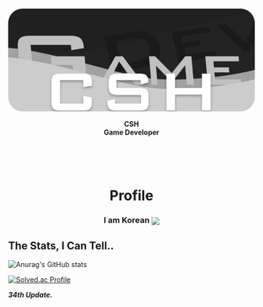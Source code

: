 <p align = "center">
  <img src = "https://github.com/csh4430/csh4430/blob/main/Image/Title.png">
</p>
<p align="center">
  <b>
    CSH
    <br>
    Game Developer
  </b>
</p>


<br>
<br>
<br>

<h1 align="center">
  Profile
</h1>
<h3 align="center"> 
  I am Korean <img align = "center" src ="https://user-images.githubusercontent.com/77655535/216351362-be60ede3-06a9-4a6f-a3d4-c61df79237e2.png" width = "35px">

</h3>



<h2>
  The Stats, I Can Tell..
</h2>

![Anurag's GitHub stats](https://github-readme-stats.vercel.app/api?username=csh4430&show_icons=true&theme=dark)

[![Solved.ac Profile](http://mazassumnida.wtf/api/v2/generate_badge?boj=snghun6889)](https://solved.ac/snghun6889)

***34th Update.***
